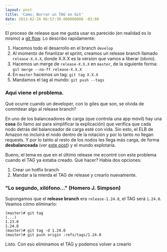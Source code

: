 ```yaml
---
layout: post
title: 'Como: Borrar un TAG en Git'
date: 2013-02-26 06:57:30.000000000 -03:00
---
```

El proceso de release que me gusta usar es parecido (en realidad es lo mismo) a [git flow](http://nvie.com/posts/a-successful-git-branching-model/). Lo describo rapidamente:

1. Hacemos todo el desarrollo en el branch `develop`
2. Al momento de finanlizar el sprint, creamos un release branch llamado `release-X.X.X`, donde X.X.X es la version que vamos a liberar (obvio).
3. Hacemos un merge de `release-X.X.X` en `master`, de la siguiente forma: `git merge --no-ff release-X.X.X`
4. En `master` hacemos un tag: `git tag X.X.X`
5. Mandamos el tag al mundo: `git push --tags`

### Aqui viene el problema.
Qué ocurre cuando un developer, con lo giles que son, se olvida de commitear algo al release branch?

En uno de los balanceadores de carga (que controla una app móvil) hay una __cosa__ (lo llamo así para simplificar la explicación) que verifica que cada nodo detrás del balanceador de carga esté con vida. Sin esto, el ELB de Amazon no incluirá el nodo dentro de la rotación y por lo tanto no llegan requests. Y por lo tanto al resto de los nodos les llega más carga, de forma __desbalanceada__ (ver [este post](/2013/02/20/como-funciona-el-load-balancer-de-amazon-ws/)) y el mundo explotaría.

Bueno, el tema es que en el último release me econtré con este problema cuando el TAG ya estaba creado. Qué hacer? Había dos opciones:

1. Crear un hotfix branch
2. Mandar a la mierda el TAG de release y crearlo nuevamente.

### "Lo segundo, xilófono..." (Homero J. Simpson)
Supongamos que el __release branch__ era `release-1.24.0`, el TAG será `1.24.0`. Veamos cómo eliminarlo:

	(master)# git tag
	(...)
	1.23.0
	1.24.0
	(master)# git tag -d 1.24.0
	(master)# git push origin :refs/tags/1.24.0

Listo. Con eso eliminamos el TAG y podemos volver a crearlo
